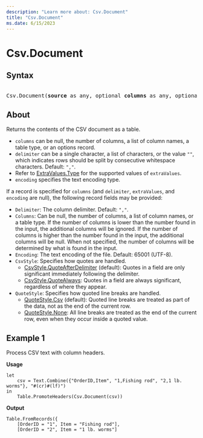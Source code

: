 ```yaml
---
description: "Learn more about: Csv.Document"
title: "Csv.Document"
ms.date: 6/15/2023
---
```

# Csv.Document

## Syntax

<pre> 
Csv.Document(<b>source</b> as any, optional <b>columns</b> as any, optional <b>delimiter</b> as any, optional <b>extraValues</b> as nullable number, optional <b>encoding</b> as nullable number) as table
</pre>

## About

Returns the contents of the CSV document as a table.

* `columns` can be null, the number of columns, a list of column names, a table type, or an options record.
* `delimiter` can be a single character, a list of characters, or the value `""`, which indicates rows should be split by consecutive whitespace characters. Default: `","`.
* Refer to [ExtraValues.Type](extravalues-type.md) for the supported values of `extraValues`.
* `encoding` specifies the text encoding type.

If a record is specified for `columns` (and `delimiter`, `extraValues`, and `encoding` are null), the following record fields may be provided:

* `Delimiter`: The column delimiter. Default: `","`.
* `Columns`: Can be null, the number of columns, a list of column names, or a table type. If the number of columns is lower than the number found in the input, the additional columns will be ignored. If the number of columns is higher than the number found in the input, the additional columns will be null. When not specified, the number of columns will be determined by what is found in the input.
* `Encoding`: The text encoding of the file. Default: 65001 (UTF-8).
* `CsvStyle`: Specifies how quotes are handled.
  * [CsvStyle.QuoteAfterDelimiter](csvstyle-type.md) (default): Quotes in a field are only significant immediately following the delimiter.
  * [CsvStyle.QuoteAlways](csvstyle-type.md): Quotes in a field are always significant, regardless of where they appear.
* `QuoteStyle`: Specifies how quoted line breaks are handled.
  * [QuoteStyle.Csv](quotestyle-type.md) (default): Quoted line breaks are treated as part of the data, not as the end of the current row.
  * [QuoteStyle.None](quotestyle-type.md): All line breaks are treated as the end of the current row, even when they occur inside a quoted value.

## Example 1

Process CSV text with column headers.

**Usage**

```powerquery-m
let
    csv = Text.Combine({"OrderID,Item", "1,Fishing rod", "2,1 lb. worms"}, "#(cr)#(lf)")
in
    Table.PromoteHeaders(Csv.Document(csv))
```

**Output**

```powerquery-m
Table.FromRecords({
    [OrderID = "1", Item = "Fishing rod"],
    [OrderID = "2", Item = "1 lb. worms"]
```
